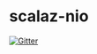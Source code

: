 # scalaz-nio
[![Gitter](https://badges.gitter.im/scalaz/scalaz-nio.svg)](https://gitter.im/scalaz/scalaz-nio?utm_source=badge&utm_medium=badge&utm_campaign=pr-badge)
